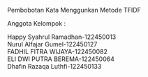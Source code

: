 Pembobotan Kata Menggunkan Metode TFIDF

Anggota Kelompok :

Happy Syahrul Ramadhan-122450013 <br/>
Nurul Alfajar Gumel-122450127 <br/>
FADHIL FITRA WIJAYA-122450082 <br/>
ELI DWI PUTRA BEREMA-122450064 <br/>
Dhafin Razaqa Luthfi-122450133
